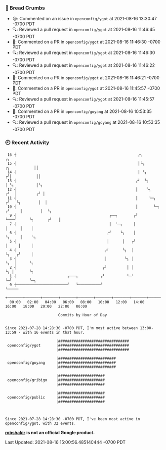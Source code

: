 ### 🍞 Bread Crumbs

 * 😃: Commented on an issue in `openconfig/ygot` at 2021-08-16 13:30:47 -0700 PDT
 * 🔍: Reviewed a pull request in  `openconfig/ygot` at 2021-08-16 11:46:45 -0700 PDT
 * 💬: Commented on a PR in  `openconfig/ygot` at 2021-08-16 11:46:30 -0700 PDT
 * 🔍: Reviewed a pull request in  `openconfig/ygot` at 2021-08-16 11:46:30 -0700 PDT
 * 🔍: Reviewed a pull request in  `openconfig/ygot` at 2021-08-16 11:46:22 -0700 PDT
 * 💬: Commented on a PR in  `openconfig/ygot` at 2021-08-16 11:46:21 -0700 PDT
 * 💬: Commented on a PR in  `openconfig/ygot` at 2021-08-16 11:45:57 -0700 PDT
 * 🔍: Reviewed a pull request in  `openconfig/ygot` at 2021-08-16 11:45:57 -0700 PDT
 * 💬: Commented on a PR in  `openconfig/goyang` at 2021-08-16 10:53:35 -0700 PDT
 * 🔍: Reviewed a pull request in  `openconfig/goyang` at 2021-08-16 10:53:35 -0700 PDT

### 🕘 Recent Activity
```
 16 ┼                                                       ╭╮                            ╭╮
 15 ┤                                                       │╰╮              ╭╮           ││
 14 ┤                                                       │ ╰╮            ╭╯│           ││
 13 ┤                                                      ╭╯  ╰╮           │ ╰╮          │╰╮
 12 ┤                                                      │    ╰╮         ╭╯  │         ╭╯ │
 11 ┤                                                      │     ╰─╮      ╭╯   ╰╮        │  │
 10 ┤                                                      │       ╰─╮   ╭╯     │        │  ╰╮
  9 ┤                                          ╭──╮       ╭╯         ╰───╯      ╰╮      ╭╯   │
  7 ┤                                          │  ╰─╮     │                      │      │    │
  6 ┤                                         ╭╯    ╰╮    │                      ╰╮     │    ╰╮
  5 ┤                                         │      │   ╭╯                       │     │     │
  4 ┤                                        ╭╯      ╰╮  │                        ╰╮   ╭╯     │
  3 ┤                                        │        ╰╮ │                         ╰╮  │      ╰╮
  2 ┤                                       ╭╯         │ │                          ╰╮ │       ╰╮
  1 ┤                       ╭───╮          ╭╯          ╰─╯                           ╰─╯        ╰─╮
  0 ┼───────────────────────╯   ╰──────────╯                                                      ╰─────
    +───────+───────+───────+───────+───────+───────+───────+───────+───────+───────+───────+───────+────
  00:00   02:00   04:00   06:00   08:00   10:00   12:00   14:00   16:00   18:00   20:00   22:00   00:00   

						Commits by Hour of Day


Since 2021-07-28 14:28:30 -0700 PDT, I'm most active between 13:00-13:59 - with 16 events in that hour.

```



```
                       |################################
 openconfig/ygot       |################################
                       |################################

                       |##########################
 openconfig/goyang     |##########################
                       |##########################

                       |#####################
 openconfig/gribigo    |#####################
                       |#####################

                       |#####################
 openconfig/public     |#####################
                       |#####################



Since 2021-07-28 14:28:30 -0700 PDT, I've been most active in openconfig/ygot, with 32 events.

```
**[robshakir](mailto:robjs@google.com) is not an official Google product.**  


Last Updated: 2021-08-16 15:00:56.485140444 -0700 PDT
